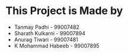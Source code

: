 # This Project is Made by
* Tanmay Padhi - 99007482 
* Sharath Kulkarni - 99007894
* Anurag Tiwari - 99007481
* K Mohammad Habeeb - 99007895

